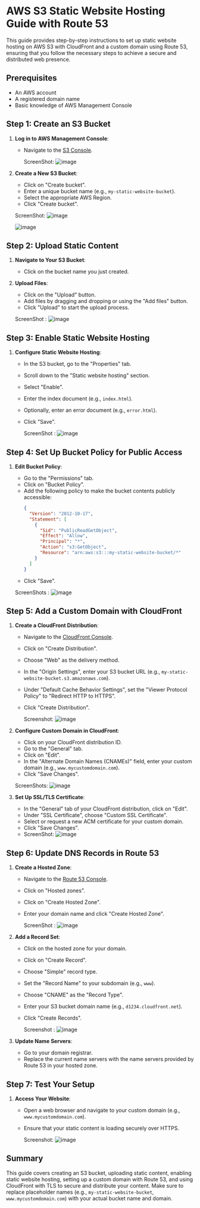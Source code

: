 # AWS S3 Static Website Hosting Guide with Route 53

This guide provides step-by-step instructions to set up static website hosting on AWS S3 with CloudFront and a custom domain using Route 53, ensuring that you follow the necessary steps to achieve a secure and distributed web presence.

## Prerequisites
- An AWS account
- A registered domain name
- Basic knowledge of AWS Management Console

## Step 1: Create an S3 Bucket

1. **Log in to AWS Management Console**:
   - Navigate to the [S3 Console](https://console.aws.amazon.com/s3/).

     ScreenShot:
     ![image](https://github.com/AmalSunny992/handson-s3-static-website-hosting/assets/169422802/913a78a1-e1a8-42de-bafb-a1c274153365)


2. **Create a New S3 Bucket**:
   - Click on "Create bucket".
   - Enter a unique bucket name (e.g., `my-static-website-bucket`).
   - Select the appropriate AWS Region.
   - Click "Create bucket".

   ScreenShot:
   ![image](https://github.com/AmalSunny992/handson-s3-static-website-hosting/assets/169422802/6f72094b-8a6d-4eb2-82c4-cb09770beb70)

   ![image](https://github.com/AmalSunny992/handson-s3-static-website-hosting/assets/169422802/373e5fa7-dcd0-430c-a9c4-9eb660586282)


   
## Step 2: Upload Static Content

1. **Navigate to Your S3 Bucket**:
   - Click on the bucket name you just created.

2. **Upload Files**:
   - Click on the "Upload" button.
   - Add files by dragging and dropping or using the "Add files" button.
   - Click "Upload" to start the upload process.

   ScreenShot :
   ![image](https://github.com/AmalSunny992/handson-s3-static-website-hosting/assets/169422802/f2ed8210-793e-4830-a818-cdf3555b819f)


## Step 3: Enable Static Website Hosting

1. **Configure Static Website Hosting**:
   - In the S3 bucket, go to the "Properties" tab.
   - Scroll down to the "Static website hosting" section.
   - Select "Enable".
   - Enter the index document (e.g., `index.html`).
   - Optionally, enter an error document (e.g., `error.html`).
   - Click "Save".
  
     ScreenShot :
     ![image](https://github.com/AmalSunny992/handson-s3-static-website-hosting/assets/169422802/a09d3d16-b602-42f4-b0ee-a8fd13b7f265)


## Step 4: Set Up Bucket Policy for Public Access

1. **Edit Bucket Policy**:
   - Go to the "Permissions" tab.
   - Click on "Bucket Policy".
   - Add the following policy to make the bucket contents publicly accessible:
     ```json
     {
       "Version": "2012-10-17",
       "Statement": [
         {
           "Sid": "PublicReadGetObject",
           "Effect": "Allow",
           "Principal": "*",
           "Action": "s3:GetObject",
           "Resource": "arn:aws:s3:::my-static-website-bucket/*"
         }
       ]
     }
     ```
   - Click "Save".
   
   ScreenShots :
   ![image](https://github.com/AmalSunny992/handson-s3-static-website-hosting/assets/169422802/cbdf6ec2-4c07-4b4a-a05f-f7e0281e7676)

## Step 5: Add a Custom Domain with CloudFront

1. **Create a CloudFront Distribution**:
   - Navigate to the [CloudFront Console](https://console.aws.amazon.com/cloudfront/).
   - Click on "Create Distribution".
   - Choose "Web" as the delivery method.
   - In the "Origin Settings", enter your S3 bucket URL (e.g., `my-static-website-bucket.s3.amazonaws.com`).
   - Under "Default Cache Behavior Settings", set the "Viewer Protocol Policy" to "Redirect HTTP to HTTPS".
   - Click "Create Distribution".

     Screenshot:
     ![image](https://github.com/AmalSunny992/handson-s3-static-website-hosting/assets/169422802/bcda40d3-2552-4d95-a4b5-a0a044c4df28)
 

2. **Configure Custom Domain in CloudFront**:
   - Click on your CloudFront distribution ID.
   - Go to the "General" tab.
   - Click on "Edit".
   - In the "Alternate Domain Names (CNAMEs)" field, enter your custom domain (e.g., `www.mycustomdomain.com`).
   - Click "Save Changes".
   
   ScreenShots:
   ![image](https://github.com/AmalSunny992/handson-s3-static-website-hosting/assets/169422802/741673b2-2e9e-48d3-a978-c0ec92a08f75)


3. **Set Up SSL/TLS Certificate**:
   - In the "General" tab of your CloudFront distribution, click on "Edit".
   - Under "SSL Certificate", choose "Custom SSL Certificate".
   - Select or request a new ACM certificate for your custom domain.
   - Click "Save Changes".
   - 
     ScreenShot:
     ![image](https://github.com/AmalSunny992/handson-s3-static-website-hosting/assets/169422802/78e357bb-8d2d-45d7-8544-3c6c2cb8861b)


## Step 6: Update DNS Records in Route 53

1. **Create a Hosted Zone**:
   - Navigate to the [Route 53 Console](https://console.aws.amazon.com/route53/).
   - Click on "Hosted zones".
   - Click on "Create Hosted Zone".
   - Enter your domain name and click "Create Hosted Zone".

     ScreenShot :
     ![image](https://github.com/AmalSunny992/handson-s3-static-website-hosting/assets/169422802/e0e8a025-1537-4d35-8726-f0618790552e)


2. **Add a Record Set**:
   - Click on the hosted zone for your domain.
   - Click on "Create Record".
   - Choose "Simple" record type.
   - Set the "Record Name" to your subdomain (e.g., `www`).
   - Choose "CNAME" as the "Record Type".
   - Enter your S3 bucket domain name (e.g., `d1234.cloudfront.net`).
   - Click "Create Records".

     Screenshot :
     ![image](https://github.com/AmalSunny992/handson-s3-static-website-hosting/assets/169422802/69744ca0-8581-4e62-8c60-84b264c94b60)

3. **Update Name Servers**:
   - Go to your domain registrar.
   - Replace the current name servers with the name servers provided by Route 53 in your hosted zone.


## Step 7: Test Your Setup

1. **Access Your Website**:
   - Open a web browser and navigate to your custom domain (e.g., `www.mycustomdomain.com`).
   - Ensure that your static content is loading securely over HTTPS.

     Screenshot:
     ![image](https://github.com/AmalSunny992/handson-s3-static-website-hosting/assets/169422802/97e65db9-1c54-4d07-bb9a-50d4af5273de)


## Summary

This guide covers creating an S3 bucket, uploading static content, enabling static website hosting, setting up a custom domain with Route 53, and using CloudFront with TLS to secure and distribute your content. Make sure to replace placeholder names (e.g., `my-static-website-bucket`, `www.mycustomdomain.com`) with your actual bucket name and domain.
